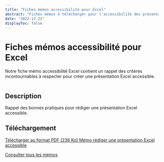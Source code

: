 ```yaml
---
title: "Fiches mémos accessibilité pour Excel"
abstract: "Fiches mémos à télécharger pour l'accessibilité des présentations Excel"
date: "2022-12-22"
displayToc: false
---
```


# Fiches mémos accessibilité pour Excel

Notre fiche mémo accessibilité Excel contient un rappel des critères incontournables à respecter pour créer une présentation Excel accessible.

<div class="row">
  <div class="col-3">
    <p class="border-end">
      <img src="../../../articles/images/memos/memo-excel.png" alt="">
    </p>
  </div>
  <div class="col-xl-9">  
    <h2 id="desc-word">Description</h2>
    <p>Rappel des bonnes pratiques pour rédiger une présentation Excel accessible.</p>
    <h2 id="tele-word">Téléchargement</h2>
    <p>      
      <a href="../../../res/memos/excel/Memo-Excel-Orange.pdf" class="btn btn-outline-secondary">
        Télécharger au format PDF (236 Ko)
        <span class="visually-hidden">Mémo rédiger une présentation Excel accessible</span>
      </a>
    </p>
  </div>
</div>

[Consulter tous les mémos](../../../articles/memo-accessibilite/#rediger-un-document-excel-accessible)
